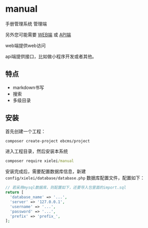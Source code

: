 # manual

手册管理系统 管理端

另外您可能需要 [WEB端](http://github.com/xielei/manual-web) 或 [API端](http://github.com/xielei/manual-api)

web端提供web访问

api端提供接口，比如做小程序开发或者其他。

## 特点

* markdown书写
* 搜索
* 多级目录

## 安装

首先创建一个工程：

``` bash
composer create-project ebcms/project
```

进入工程目录，然后安装本系统

``` cmd
composer require xielei/manual
```

安装完成后，需要配置数据库信息，新建 `config/xielei/database/database.php` 数据库配置文件，配置如下：

``` php
// 若采用mysql数据库，则配置如下，还要导入包里面的import.sql
return [
  'database_name' => '...',
  'server' => '127.0.0.1',
  'username' => '...',
  'password' => '...',
  'prefix' => 'prefix_',
];
```
